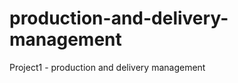 production-and-delivery-management
==================================

Project1 - production and delivery management